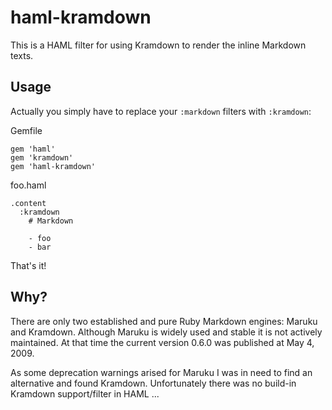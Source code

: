 # haml-kramdown

This is a HAML filter for using Kramdown to render the inline Markdown texts.

## Usage

Actually you simply have to replace your `:markdown` filters with `:kramdown`:

Gemfile

    gem 'haml'
    gem 'kramdown'
    gem 'haml-kramdown'

foo.haml

    .content
      :kramdown
        # Markdown

        - foo
        - bar

That's it!

## Why?

There are only two established and pure Ruby Markdown engines: Maruku and
Kramdown. Although Maruku is widely used and stable it is not actively
maintained. At that time the current version 0.6.0 was published at May 4, 2009.

As some deprecation warnings arised for Maruku I was in need to find an
alternative and found Kramdown. Unfortunately there was no build-in Kramdown
support/filter in HAML ...
